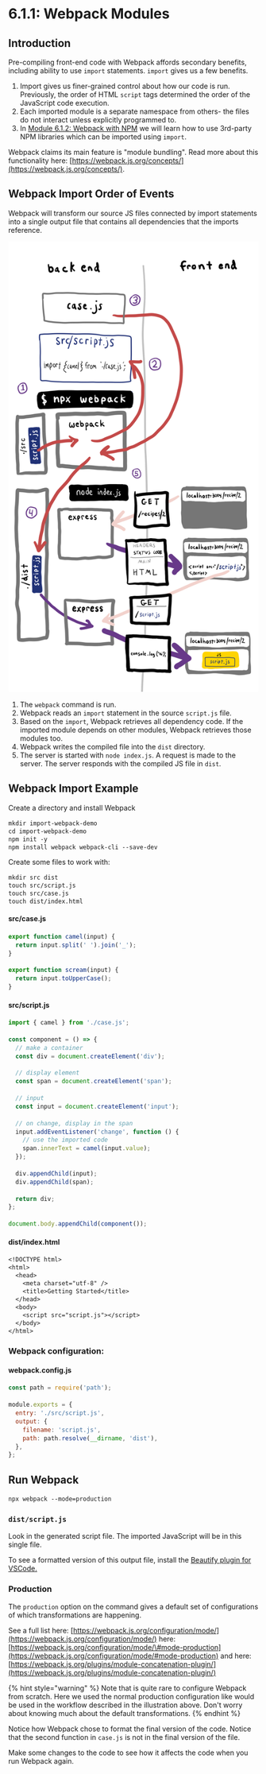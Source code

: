 # 6.1.1: Webpack Modules

## Introduction

Pre-compiling front-end code with Webpack affords secondary benefits, including ability to use `import` statements. `import` gives us a few benefits.

1. Import gives us finer-grained control about how our code is run. Previously, the order of HTML `script` tags determined the order of the JavaScript code execution.
2. Each imported module is a separate namespace from others- the files do not interact unless explicitly programmed to.
3. In [Module 6.1.2: Webpack with NPM](6.1.2-webpack-with-npm.md) we will learn how to use 3rd-party NPM libraries which can be imported using `import`.

Webpack claims its main feature is "module bundling". Read more about this functionality here: [https://webpack.js.org/concepts/](https://webpack.js.org/concepts/).

## Webpack Import Order of Events

Webpack will transform our source JS files connected by import statements into a single output file that contains all dependencies that the imports reference.

![](../../.gitbook/assets/webpack-import-2.jpg)

1. The `webpack` command is run.
2. Webpack reads an `import` statement in the source `script.js` file.
3. Based on the `import`, Webpack retrieves all dependency code. If the imported module depends on other modules, Webpack retrieves those modules too.
4. Webpack writes the compiled file into the `dist` directory.
5. The server is started with `node index.js`. A request is made to the server. The server responds with the compiled JS file in `dist`.

## Webpack Import Example

Create a directory and install Webpack

```text
mkdir import-webpack-demo
cd import-webpack-demo
npm init -y
npm install webpack webpack-cli --save-dev
```

Create some files to work with:

```text
mkdir src dist
touch src/script.js
touch src/case.js
touch dist/index.html
```

#### src/case.js

```javascript
export function camel(input) {
  return input.split(' ').join('_');
}

export function scream(input) {
  return input.toUpperCase();
}
```

#### src/script.js

```javascript
import { camel } from './case.js';

const component = () => {
  // make a container
  const div = document.createElement('div');

  // display element
  const span = document.createElement('span');

  // input
  const input = document.createElement('input');

  // on change, display in the span
  input.addEventListener('change', function () {
    // use the imported code
    span.innerText = camel(input.value);
  });

  div.appendChild(input);
  div.appendChild(span);

  return div;
};

document.body.appendChild(component());
```

#### dist/index.html

```markup
<!DOCTYPE html>
<html>
  <head>
    <meta charset="utf-8" />
    <title>Getting Started</title>
  </head>
  <body>
    <script src="script.js"></script>
  </body>
</html>
```

### Webpack configuration:

#### webpack.config.js

```javascript
const path = require('path');

module.exports = {
  entry: './src/script.js',
  output: {
    filename: 'script.js',
    path: path.resolve(__dirname, 'dist'),
  },
};
```

## Run Webpack

```text
npx webpack --mode=production
```

### `dist/script.js`

Look in the generated script file. The imported JavaScript will be in this single file.

To see a formatted version of this output file, install the [Beautify plugin for VSCode.](https://marketplace.visualstudio.com/items?itemName=HookyQR.beautify)

### Production

The `production` option on the command gives a default set of configurations of which transformations are happening.

See a full list here: [https://webpack.js.org/configuration/mode/](https://webpack.js.org/configuration/mode/) here: [https://webpack.js.org/configuration/mode/\#mode-production](https://webpack.js.org/configuration/mode/#mode-production) and here: [https://webpack.js.org/plugins/module-concatenation-plugin/](https://webpack.js.org/plugins/module-concatenation-plugin/)

{% hint style="warning" %}
Note that is quite rare to configure Webpack from scratch. Here we used the normal production configuration like would be used in the workflow described in the illustration above. Don't worry about knowing much about the default transformations.
{% endhint %}

Notice how Webpack chose to format the final version of the code. Notice that the second function in `case.js` is not in the final version of the file.

Make some changes to the code to see how it affects the code when you run Webpack again.

